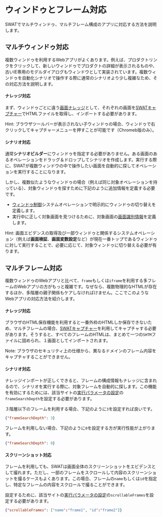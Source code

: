 ウィンドゥとフレーム対応
===

SWATでマルチウィンドゥ、マルチフレーム構成のアプリに対応する方法を説明します。

マルチウィンドゥ対応
---

複数ウィンドゥを利用するWebアプリがよくあります。例えば、プロダクトリンクをクリックして、新しいウィンドゥでプロダクトの詳細が表示されるものや、古いIE専用のモデルダイアログもウィンドウとして実装されています。複数ウィンドゥを自動化シナリオで操作する際に通常のシナリオより少し複雑なため、その対応方法を説明します。

#### ナレッジ対応

まず、ウィンドゥごとに違う[画面ナレッジ](guide_knowledge.md#SWATナレッジベースについて)として、それぞれの画面を[SWATキャプチャー](setup_tools.md#SWATキャプチャー)でHTMLファイルを取得し、インポートする必要があります。

Hint: ブラウザツールバーが表示されない子ウィンドゥの場合、ウィンドゥで右クリックしてキャプチャーメニューを押すことが可能です（Chromeb版のみ）。

#### シナリオ対応

通常**シナリオビルダー**にウィンドゥを指定する必要がありません。ある画面のあるオペレーションをドラッグ＆ドロップしてシナリオを作成します。実行する際に、SWATが複数ウィンドウの中で操作したい画面を自動的に探してオペレーションを実行することになります。

しかし、複数似たようなウィンドゥの場合（例えば同じ対象オペレーションを持っている）、対象ウィンドゥを探すために下記のように追加情報を定義する必要です。

* [ウィンドゥ制御](ref_sys_operation.md#オペレーション_-_ウィンドゥ制御)システムオペレーションで明示的にウィンドゥの切り替えを定義します。
* 実行中に正しく対象画面を見つけるために、対象画面の[画面識別情報](ref_mq_rule.md#ブラウザウィンドゥを特定)を定義します。

Hint: 画面エビデンスの取得及び一部ウィンドゥと関係するシステムオペレーション（例えば**画面検証**、**画面変数設定**など）が現在一番トップであるウィンドゥに対して実行することで、必要に応じて、対象ウィンドゥに切り替える必要が有ります。

マルチフレーム対応
---

複数ウィンドゥのWebアプリと比べて、`frame`もしくは`iframe`を利用する多フレームのWebアプリの方がもっと複雑です。なぜなら、複数物理的なHTMLが存在するほか、多階層の親子関係もケアしなければけません。ここでこのようなWebアプリの対応方法を紹介します。

#### ナレッジ対応

ブラウザのHTML保存機能を利用すると一番外枠のHTMLしか保存できないため、マルチフレームの場合、[SWATキャプチャー](setup_tools.md#SWATキャプチャー)を利用してキャプチャする必要があります。そうすると、すべてのフレームのHTMLは、まとめて一つの`SHTM`ファイルに固められ、１画面としてインポートされます。

Note: ブラウザのセキュリティ上の仕様から、異なるドメインのフレーム内容をキャプチャすることができません。

#### シナリオ対応

ナレッジインポートが正しくできると、フレームの構成情報もナレッジに含まれるので、シナリオを実行する際に、対象フレームを自動的に探します。この機能を有効にするためには、該当サイトの[実行パラメータの設定](setup_execservices.md#実行パラメータの設定)の`frameSearchDepth`を設定する必要があります。

３階層以下のフレームを利用する場合、下記のように`3`を設定すれば良いです。

```json
{"frameSearchDepth": 3}
``` 

フレームを利用しない場合、下記のように`0`を設定する方が実行性能が上がります。

```json
{"frameSearchDepth": 0}
``` 

#### スクリーンショット対応

フレームを利用しても、SWATは画面全体のスクリーンショットをエビデンスとして撮れます。ただし、一部のフレームをスクロールして内容のスクリーンショットを撮るケースもよくあります。この場合、フレームの`name`もしくは`id`を指定し、特定なフレームの内容をスクロールで撮ることができます。

設定するために、該当サイトの[実行パラメータの設定](setup_execservices.md#実行パラメータの設定)の`scrollableFrames`を設定する必要があります。

```json
{"scrollableFrames": ["name":"frame1", "id":"frame2"]}
``` 

